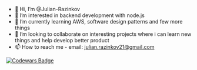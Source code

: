 - 👋 Hi, I’m @Julian-Razinkov
- 👀 I’m interested in backend development with node.js
- 🌱 I’m currently learning AWS, software design patterns and few  more things
- 💞️ I’m looking to collaborate on interesting projects where i can learn new things and help develop better product
- 📫 How to reach me - email: julian.razinkov21@gmail.com


[![Codewars Badge](https://www.codewars.com/users/Julian-Razinkov/badges/large)](https://www.codewars.com/users/Julian-Razinkov/badges/large)

<!---
Julian-Razinkov/Julian-Razinkov is a ✨ special ✨ repository because its `README.md` (this file) appears on your GitHub profile.
You can click the Preview link to take a look at your changes.
--->
